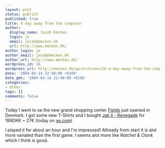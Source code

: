 ```yaml
---
layout: post
status: publish
published: true
title: A day away from the computer
author:
  display_name: Jacob Emcken
  login: je
  email: jacob@emcken.dk
  url: http://www.emcken.dk/
author_login: je
author_email: jacob@emcken.dk
author_url: http://www.emcken.dk/
wordpress_id: 16
wordpress_url: http://emcken.dk/wp/archives/16-a-day-away-from-the-computer.html
date: '2004-03-14 22:48:00 +0100'
date_gmt: '2004-03-14 22:48:00 +0100'
categories:
- Other
tags: []
comments: false
---
```

Today I went to se the new grand shopping center <a href="http://www.fields.dk/">Fields</a> just opened in Denmark.
I got some new T-Shirts and I bought <a href="http://www.gamespot.com/ps2/action/jak2/index.html">Jak II - Renegade</a> for 199DKK ~ 27&euro; (today on <a href="http://www.xe.com/">xe.com</a>)

I played it for about an hour and I'm impressed! Allready from start it is alot more variated than the first game. I seems alot more like <i>Ratchet &amp; Clank</i> which I think is good.

